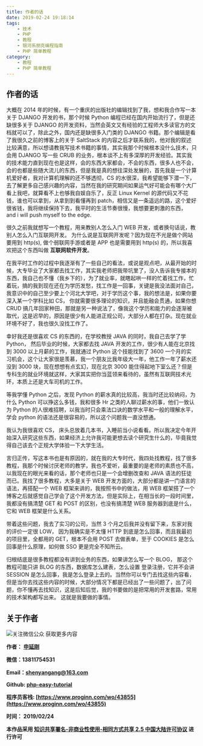 ```yaml
---
title: 作者的话
date: 2019-02-24 19:18:14
tags:
    - 技术
    - PHP
    - 教程
    - 银河系朋克编程指南
    - PHP 简单教程
category: 
    - 教程
    - PHP 简单教程
---
```


## 作者的话

大概在 2014 年的时候，有一个重庆的出版社的编辑找到了我，想和我合作写一本关于 DJANGO 开发的书，那个时候 Python 编程已经在国内开始流行了，但是还缺很多关于 DJANGO 的开发资料，当然会英文又有经验的工程师大多读官方的文档就可以了，除此之外，国内还是缺很多入门类的 DJANGO 书籍。那个编辑是看了我很久之前的博客上的关于 SaltStack 的内容之后才联系我的，他对我的叙述比较满意，所以想请教我写技术书籍的事情，其实我那个时候根本没什么技术，只会用 DJANGO 写一些 CRUB 的业务，根本谈不上有多深厚的开发经验。其实我的技术能力直到现在也是这样，会的东西大家都会，不会的东西，很多人也不会，会的也都是些随大流儿的东西，但是我是真的想往深处发展的，首先我是一个计算机爱好者，我对计算机理解的还不够透彻，CS 的水很深，我希望能够下潜一下，去了解更多自己感兴趣的内容，当然在我的研究期间如果运气好可能会有哪个大厂看上我吧，就算看不上也够我自娱自乐了，反正 Linux Kernel 的源代码又不花钱，谁也可以拿到，从拿到到看懂再到 patch，相信又是一条遥远的路，这个爱好很省钱，我将继续保持下去，我平时的生活节奏很慢，我想要更刺激的东西，  and i will push myself to the edge.

很久之前我就想写一个教程，用来教别人怎么入门 WEB 开发，或者换句话说，教别人怎么入门互联网开发。
为什么说是互联网开发呢？因为现在不光是做个网站要用到 http(s), 做个弱联网手游或者是 APP 也是需要用到 http(s) 的，所以我喜欢把这个东西叫做  **互联网软件开发**。

在我平时工作的过程中我逐渐有了一些自己的看法，或说是观点吧，从最开始的时候，大专毕业了大家都去找工作，其实我老师把我带坑里了，没人告诉我专接本的东西，我自己也不懂（我乡下的），为了就业率，就瞎起哄一样的忙着找工作，忙着玩，搞的我到现在还在为学历发愁，找工作是一回事，关键是我没法面对自己，我意识中的自己至少要上个河北大学吧，对于学历这个事，我的想法是，如果你要深入某一个学科比如 CS， 你就需要很多理论的知识，并且能融会贯通，如果你想 CRUD 搞几年回家种田，那就是另一种说法了，像我这个学历和能力的会逐渐被取代，这是迟早的，原因是很少有人能进正规公司，大部分人都在打杂。现在就业环境不好了，我也很久没找工作了。

幸好我还是很喜欢 CS 的东西的，在学校教授 JAVA 的同时，我自己去学了学 Python， 然后毕业的时候，大家都去找 JAVA 开发的工作，很少有人能在北京找到 3000 以上月薪的工作，我就通过 Python 这个技能找到了 3600 一个月的实习机会，这个让大家很是羡慕，我一个朋友比我年级大一年，他工作一年了薪水还没到 3000 块，现在想想有点玄幻，现在北京 3000 能住得起地下室么还？但是专科生的就业环境就这样，大家其实把你当蓝领来看待的，虽然有互联网技术光环，本质上还是大车司机的工作。

等我学懂 Python 之后，发现 Python 的薪水真的比较高，我当时还比较纳闷，为什么 Python 可以挣这么多钱，我和很多 Hr 之类的人聊过薪水的事，他们一致认为 Python 的人很难招聘，以我当时只会乘法口诀的数学水平和一般的理解水平，学会 python 的语法还是很容易的，所以这个问题我一直没想通。

我认为我很喜欢 CS， 床头总放着几本书，入睡前当小说看看。所以我决定今年开始深入研究这些东西，如果经济上允许我可能更想去读个研究生什么的，毕竟我觉得自己该去个正规大学体验一下大学生活。

言归正传，写这本书也是有原因的，就在我的大专时代，我四处找教程，找了很多教程，我那个时候讨厌老师的教学，我也不爱听，最重要的是老师的素质也不高，以我现在的眼光来看的话，那个老师也只是一个会增删改查和 JAVA 语法的狂徒而已。我找了很多教程，大多是关于 WEB 开发方面的，大部分都是讲一门语言的语法，再搭配一个 WEB 框架来讲的，我按照书中的做法，用 WEB 框架搭了一个博客之后就感觉自己学会了这个开发方法，但是实际上，在相当长的一段时间里，我都没有搞清楚 GET 和 POST 的区别，也没有搞清楚 WEB 服务器到底是什么，它和 WEB 框架是什么关系。

带着这些问题，我去了实习的公司，当然 3 个月之后我并没有留下来，东家对我的评价一定很 LOW， 因为我确实是不太懂 HTTP 到底是怎么回事，而且我最初的项目里，全都用的 GET，根本不会用 POST 去做表单，至于 COOKIES 是怎么回事是什么原理，如何做 SSO 更是完全不知所云。

归根结底是很多教程都没有讲到业务的东西，如果讲怎么写一个 BLOG， 那这个教程可能只讲 BLOG 的东西，数据库怎么建表，怎么设置 登录注册，它并不会讲 SESSION 是怎么回事，我是怎么登录上去的。当然你可以专门去找这些内容看，但是当你去找这些内容的时候，大部分情况下都是已经出了一些问题了，出了问题，你不懂再去找知识，这是后知后觉，我的书要做的是把常用的开发套路，常用的技术架构都写出来。
这就是我要做的事情。

## 关于作者

![关注微信公众 获取更多内容](https://upload-images.jianshu.io/upload_images/975047-0ef4bb47618353ac.jpg?imageMogr2/auto-orient/strip%7CimageView2/2/w/1240)

**作者： [申延刚](https://www.punkcoder.cn)**

**微信：13811754531**

**Email：shenyangang@163.com**

**Github: [php-easy-tutorial](https://github.com/youngershen/php-easy-tutorial)**

**程序员客栈: [https://www.proginn.com/wo/43855](https://www.proginn.com/wo/43855)**

**时间： 2019/02/24**

**本作品采用 [知识共享署名-非商业性使用-相同方式共享 2.5 中国大陆许可协议](http://creativecommons.org/licenses/by-nc-sa/2.5/cn/) 进行许可**
